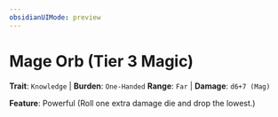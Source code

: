 ```yaml
---
obsidianUIMode: preview
---
```

# Mage Orb (Tier 3 Magic)

**Trait**: `Knowledge` | **Burden**: `One-Handed`
**Range**: `Far` | **Damage**: `d6+7 (Mag)`

**Feature**: Powerful (Roll one extra damage die and drop the lowest.)
